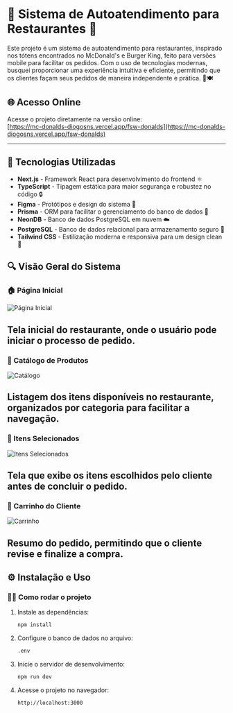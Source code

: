 # 🍔 Sistema de Autoatendimento para Restaurantes 🍟

Este projeto é um sistema de autoatendimento para restaurantes, inspirado nos tótens encontrados no McDonald's e Burger King, feito para versões mobile para facilitar os pedidos. Com o uso de tecnologias modernas, busquei proporcionar uma experiência intuitiva e eficiente, permitindo que os clientes façam seus pedidos de maneira independente e prática. 📱🍽️

## 🌐 Acesso Online

Acesse o projeto diretamente na versão online:  
[https://mc-donalds-diogosns.vercel.app/fsw-donalds](https://mc-donalds-diogosns.vercel.app/fsw-donalds)

---

## 🚀 Tecnologias Utilizadas

- **Next.js** - Framework React para desenvolvimento do frontend ⚛️
- **TypeScript** - Tipagem estática para maior segurança e robustez no código 🔒
- **Figma** - Protótipos e design do sistema 🎨
- **Prisma** - ORM para facilitar o gerenciamento do banco de dados 💾
- **NeonDB** - Banco de dados PostgreSQL em nuvem ☁️
- **PostgreSQL** - Banco de dados relacional para armazenamento seguro 🔐
- **Tailwind CSS** - Estilização moderna e responsiva para um design clean 💅

## 🔍 Visão Geral do Sistema

### 🏠 Página Inicial


![Página Inicial](imagensReadme/1.jpg)  


Tela inicial do restaurante, onde o usuário pode iniciar o processo de pedido.
---

### 🍕 Catálogo de Produtos


![Catálogo](imagensReadme/2.jpg)  


Listagem dos itens disponíveis no restaurante, organizados por categoria para facilitar a navegação.
---

### 🛒 Itens Selecionados


![Itens Selecionados](imagensReadme/3.jpg)  


Tela que exibe os itens escolhidos pelo cliente antes de concluir o pedido.
---

### 🧾 Carrinho do Cliente


![Carrinho](imagensReadme/4.jpg)  


Resumo do pedido, permitindo que o cliente revise e finalize a compra.
---

## ⚙️ Instalação e Uso

### 🏃‍♂️ Como rodar o projeto

1. Instale as dependências:  
   ```sh
   npm install
2. Configure o banco de dados no arquivo:  
   ```sh
   .env

3. Inicie o servidor de desenvolvimento:
   ```sh
   npm run dev
   
5. Acesse o projeto no navegador:
    ```sh  
   http://localhost:3000


